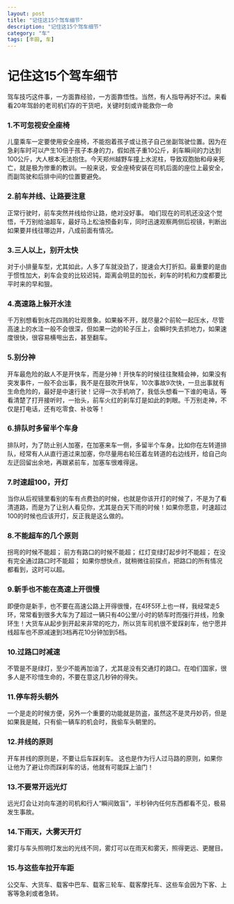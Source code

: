 ```yaml
---
layout: post
title: "记住这15个驾车细节"
description: "记住这15个驾车细节"
category: "车"
tags: [丰田, 车]
---
```


记住这15个驾车细节
==================

驾车技巧这件事，一方面靠经验，一方面靠悟性。当然，有人指导再好不过。来看看20年驾龄的老司机们存的干货吧，关键时刻或许能救你一命

### 1.不可忽视安全座椅
儿童乘车一定要使用安全座椅，不能抱着孩子或让孩子自己坐副驾驶位置。因为在急刹车时可以产生10倍于孩子本身的力，假如孩子重10公斤，刹车瞬间的力达到100公斤，大人根本无法抱住。今天郑州越野车撞上水泥柱，导致双胞胎和母亲死亡，就是极为惨重的教训。一般来说，安全座椅安装在司机后面的座位上最安全，而副驾驶和后排中间的位置要避免。

### 2.前车并线、让路要注意
正常行驶时，前车突然并线给你让路，绝对没好事。
咱们现在的司机还没这个觉悟，千万别给油超车，最好马上松油预备刹车，同时迅速观察两侧后视镜，判断出如果要并线往哪边并，八成前面有情况。

### 3.三人以上，别开太快
对于小排量车型，尤其如此，人多了车就没劲了，提速会大打折扣。最重要的是由于惯性加大，刹车会变的比较迟钝，距离会明显的加长，刹车的时机和力度都要比平时来的早和狠。

### 4.高速路上躲开水洼
千万别想看到水花四溅的壮观景象。如果躲不开，就尽量2个前轮一起压水，尽管高速上的水洼一般不会很深，但如果一边的轮子压上，会瞬时失去抓地力，如果速度很快，很容易横甩出去，甚至翻车。

### 5.别分神
开车最危险的敌人不是开快车，而是分神！开快车的时候往往聚精会神，如果没有突发事件，一般不会出事，我不是在鼓吹开快车，10次事故9次快，一旦出事就有生命危险的，最好是中速行驶！记得一次手机响了，我低头想看一下谁的电话，等看清楚了打开接听时，一抬头，前车火红的刹车灯是如此的刺眼。千万别走神，不仅是打电话，还有吃零食、补妆等！

### 6.排队时多留半个车身
排队时，为了防止别人加塞，在加塞来车一侧，多留半个车身。比如你在左转道排队，经常有人从直行道过来加塞，你尽量用右轮压着左转道的右边线开，给自己向左迂回留出余地，再跟紧前车，加塞车很难得逞。

### 7.时速超100，开灯
当你从后视镜里看别的车有点费劲的时候，也就是你该开灯的时候了，不是为了看清道路，而是为了让别人看见你，尤其是白天下雨的时候！如果你愿意，时速超过100的时候也应该开灯，反正我是这么做的。

### 8.不能超车的几个原则
拐弯的时候不能超；
前方有路口的时候不能超；
红灯变绿灯起步时不能超；
在没有完全通过路口时不能超；
如果你想快点，就稍微往前探点，把路口的所有情况都看到，这时可以超。

### 9.新手也不能在高速上开很慢
即便你是新手，也不要在高速公路上开得很慢，在4环5环上也一样，我经常走5环，常常看到很多大车为了超过一辆只有40公里/小时的轿车时而强行并线，险象环生！大货车从起步到开起来非常的吃力，所以货车司机很不爱踩刹车，他宁愿并线超车也不原减速到3档再花10分钟加到5档。

### 10.过路口时减速
不管是不是绿灯，至少不能再加油了，尤其是没有交通灯的路口。在咱们国家，很多人是不珍惜生命的，不要在意这几秒钟的得失。

### 11.停车将头朝外
一个是走的时候方便，另外一个重要的功能就是防盗，虽然这不是灵丹妙药，但是如果我是贼，只有偷一辆车的机会时，我偷车头朝里的。

### 12.并线的原则
开车并线的原则是，不要让后车踩刹车。
这也是作为行人过马路的原则，如果你让他为了避让你而踩刹车的话，他就有可能踩上油门！

### 13.不要常开远光灯
远光灯会让对向车道的司机和行人“瞬间致盲”，半秒钟内任何东西都看不见，极易发生事故。

### 14.下雨天，大雾天开灯
雾灯与车头照明灯发出的光线不同，雾灯可以在雨天和雾天，照得更远、更醒目。

### 15.与这些车拉开车距
公交车、大货车、载客中巴车、载客三轮车、载客摩托车、这些车会因为下客、上客等急刹或者急转。

